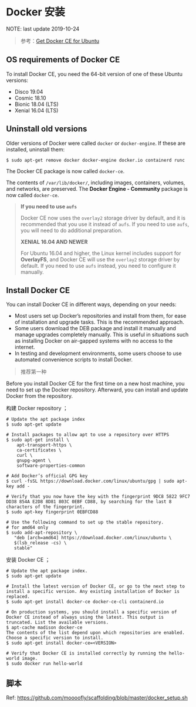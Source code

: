 # Docker 安装

NOTE: last update 2019-10-24

> 参考：[Get Docker CE for Ubuntu](https://docs.docker.com/engine/installation/linux/docker-ce/ubuntu/)

## OS requirements of Docker CE

To install Docker CE, you need the 64-bit version of one of these Ubuntu versions:

- Disco 19.04
- Cosmic 18.10
- Bionic 18.04 (LTS)
- Xenial 16.04 (LTS)

## Uninstall old versions

Older versions of Docker were called `docker` or `docker-engine`. If these are installed, uninstall them:

```
$ sudo apt-get remove docker docker-engine docker.io containerd runc
```

The Docker CE package is now called `docker-ce`.

The contents of `/var/lib/docker/`, including images, containers, volumes, and networks, are preserved. The **Docker Engine - Community** package is now called `docker-ce`.


> **If you need to use `aufs`**
>
> Docker CE now uses the `overlay2` storage driver by default, and it is recommended that you use it instead of `aufs`. If you need to use `aufs`, you will need to do additional preparation.
>
> **XENIAL 16.04 AND NEWER**
>
> For Ubuntu 16.04 and higher, the Linux kernel includes support for **OverlayFS**, and Docker CE will use the `overlay2` storage driver by default. If you need to use `aufs` instead, you need to configure it manually.

## Install Docker CE

You can install Docker CE in different ways, depending on your needs:

- Most users set up Docker’s repositories and install from them, for ease of installation and upgrade tasks. This is the recommended approach.
- Some users download the DEB package and install it manually and manage upgrades completely manually. This is useful in situations such as installing Docker on air-gapped systems with no access to the internet.
- In testing and development environments, some users choose to use automated convenience scripts to install Docker.

> 推荐第一种

Before you install Docker CE for the first time on a new host machine, you need to set up the Docker repository. Afterward, you can install and update Docker from the repository.

构建 Docker repository ；

```
# Update the apt package index
$ sudo apt-get update

# Install packages to allow apt to use a repository over HTTPS
$ sudo apt-get install \
    apt-transport-https \
    ca-certificates \
    curl \
    gnupg-agent \
    software-properties-common

# Add Docker’s official GPG key
$ curl -fsSL https://download.docker.com/linux/ubuntu/gpg | sudo apt-key add -

# Verify that you now have the key with the fingerprint 9DC8 5822 9FC7 DD38 854A E2D8 8D81 803C 0EBF CD88, by searching for the last 8 characters of the fingerprint.
$ sudo apt-key fingerprint 0EBFCD88

# Use the following command to set up the stable repository.
# for amd64 only
$ sudo add-apt-repository \
   "deb [arch=amd64] https://download.docker.com/linux/ubuntu \
   $(lsb_release -cs) \
   stable"
```

安装 Docker CE ；

```
# Update the apt package index.
$ sudo apt-get update

# Install the latest version of Docker CE, or go to the next step to install a specific version. Any existing installation of Docker is replaced.
$ sudo apt-get install docker-ce docker-ce-cli containerd.io

# On production systems, you should install a specific version of Docker CE instead of always using the latest. This output is truncated. List the available versions.
$ apt-cache madison docker-ce
The contents of the list depend upon which repositories are enabled. Choose a specific version to install.
$ sudo apt-get install docker-ce=<VERSION>

# Verify that Docker CE is installed correctly by running the hello-world image.
$ sudo docker run hello-world
```

## 脚本

Ref: https://github.com/moooofly/scaffolding/blob/master/docker_setup.sh
